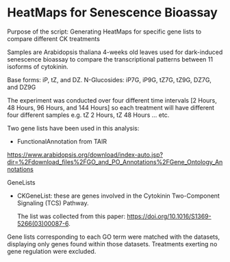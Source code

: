 # HeatMaps for Senescence Bioassay
Purpose of the script: Generating HeatMaps for specific gene lists to compare different CK treatments 

Samples are Arabidopsis thaliana 4-weeks old leaves used for dark-induced senescence bioassay to compare the transcriptional patterns between 11 isoforms of 
cytokinin. 

Base forms: iP, tZ, and DZ. 
N-Glucosides: iP7G, iP9G, tZ7G, tZ9G, DZ7G, and DZ9G 

The experiment was conducted over four different time intervals [2 Hours, 48 Hours, 96 Hours, and 144 Hours] so each treatment will have different four different 
samples e.g. tZ 2 Hours, tZ 48 Hours ... etc. 

Two gene lists have been used in this analysis: 

- FunctionalAnnotation from TAIR

https://www.arabidopsis.org/download/index-auto.jsp?dir=%2Fdownload_files%2FGO_and_PO_Annotations%2FGene_Ontology_Annotations

  GeneLists

- CKGeneList: these are genes involved in the Cytokinin Two-Component Signaling (TCS) Pathway.

  The list was collected from this paper: https://doi.org/10.1016/S1369-5266(03)00087-6.


Gene lists corresponding to each GO term were matched with the datasets, displaying only genes found within those datasets.
Treatments exerting no gene regulation were excluded. 

